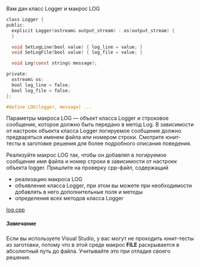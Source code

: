 Вам дан класс Logger и макрос LOG

```objectivec
class Logger {
public:
  explicit Logger(ostream& output_stream) : os(output_stream) {
  }

  void SetLogLine(bool value) { log_line = value; }
  void SetLogFile(bool value) { log_file = value; }

  void Log(const string& message);

private:
  ostream& os;
  bool log_line = false;
  bool log_file = false;
};

#define LOG(logger, message) ...
```

Параметры макроса LOG — объект класса Logger и строковое сообщение, которое должно быть передано в метод Log. В зависимости от настроек объекта класса Logger логируемое сообщение должно предваряться именем файла или номером строки. Смотрите юнит-тесты в заготовке решения для более подробного описания поведения.

Реализуйте макрос LOG так, чтобы он добавлял в логируемое сообщение имя файла и номер строки в зависимости от настроек объекта logger. Пришлите на проверку cpp-файл, содержащий

* реализацию макроса LOG
* объявление класса Logger, при этом вы можете при необходимости добавлять в него дополнительные поля и методы
* определения всех методов класса Logger

[log.cpp](https://github.com/Hitoku/basics-of-c-plus-plus-development-red-belt/blob/master/Week_1/02%20Practice%20Programming%20Assignment/Source/log.cpp)

##### Замечание #####

Если вы используете Visual Studio, у вас могут не проходить юнит-тесты из заготовки, потому что в этой среде макрос __FILE__ раскрывается в абсолютный путь до файла. Учитывайте это при отладке своего решения.